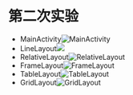 第二次实验
==========

* MainActivity![MainActivity](.\img\Main.png)
* LineLayout![](.\img\LineLayout.png)
* RelativeLayout![RelativeLayout](.\img\RelativeLayout.png)
* FrameLayout![FrameLayout](.\img\FrameLayout.png)
* TableLayout![TableLayout](.\img\TableLayout.png)
* GridLayout![GridLayout](.\img\GridLayout.png)
